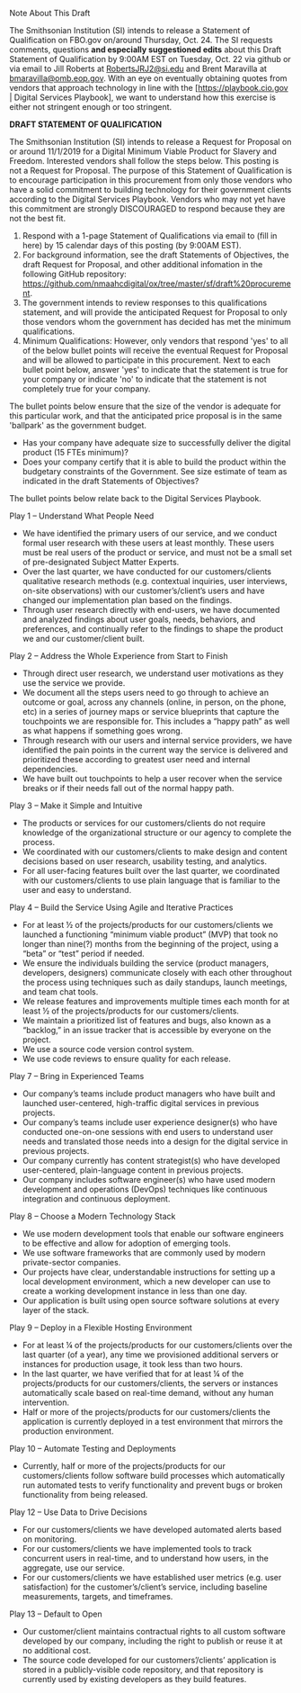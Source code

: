 Note About This Draft  

The Smithsonian Institution (SI) intends to release a Statement of Qualification on FBO.gov on/around Thursday, Oct. 24. The SI requests comments, questions __and especially suggestioned edits__ about this Draft Statement of Qualification by 9:00AM EST on Tuesday, Oct. 22 via github or via email to Jill Roberts at RobertsJRJ2@si.edu and Brent Maravilla at bmaravilla@omb.eop.gov. With an eye on eventually obtaining quotes from vendors that approach technology in line with the [https://playbook.cio.gov | Digital Services Playbook], we want to understand how this exercise is either not stringent enough or too stringent.

__DRAFT STATEMENT OF QUALIFICATION__  

The Smithsonian Institution (SI) intends to release a Request for Proposal on or around 11/1/2019 for a Digital Minimum Viable Product for Slavery and Freedom. Interested vendors shall follow the steps below. This posting is not a Request for Proposal. The purpose of this Statement of Qualification is to encourage participation in this procurement from only those vendors who have a solid commitment to building technology for their government clients according to the Digital Services Playbook. Vendors who may not yet have this commitment are strongly DISCOURAGED to respond because they are not the best fit.

1. Respond with a 1-page Statement of Qualifications via email to (fill in here) by 15 calendar days of this posting (by 9:00AM EST).  
2. For background information, see the draft Statements of Objectives, the draft Request for Proposal, and other additional infomation in the following GitHub repository: https://github.com/nmaahcdigital/ox/tree/master/sf/draft%20procurement.  
3. The government intends to review responses to this qualifications statement, and will provide the anticipated Request for Proposal to only those vendors whom the government has decided has met the minimum qualifications.  
4. Minimum Qualifications: However, only vendors that respond 'yes' to all of the below bullet points will receive the eventual Request for Proposal and will be allowed to participate in this procurement. Next to each bullet point below, answer 'yes' to indicate that the statement is true for your company or indicate 'no' to indicate that the statement is not completely true for your company.  

The bullet points below ensure that the size of the vendor is adequate for this particular work, and that the anticipated price proposal is in the same 'ballpark' as the government budget.  

* Has your company have adequate size to successfully deliver the digital product (15 FTEs minimum)?
* Does your company certify that it is able to build the product within the budgetary constraints of the Government. See size estimate of team as indicated in the draft Statements of Objectives?

The bullet points below relate back to the Digital Services Playbook.  

Play 1 – Understand What People Need
  * We have identified the primary users of our service, and we conduct formal user research with these users at least monthly. These users must be real users of the product or service, and must not be a small set of pre-designated Subject Matter Experts.
  * Over the last quarter, we have conducted for our customers/clients qualitative research methods (e.g. contextual inquiries, user interviews, on-site observations) with our customer’s/client’s users and have changed our implementation plan based on the findings.
  * Through user research directly with end-users, we have documented and analyzed findings about user goals, needs, behaviors, and preferences, and continually refer to the findings to shape the product we and our customer/client built.
  
Play 2 – Address the Whole Experience from Start to Finish
  * Through direct user research, we understand user motivations as they use the service we provide.
  * We document all the steps users need to go through to achieve an outcome or goal, across any channels (online, in person, on the phone, etc) in a series of journey maps or service blueprints that capture the touchpoints we are responsible for. This includes a “happy path” as well as what happens if something goes wrong.
  * Through research with our users and internal service providers, we have identified the pain points in the current way the service is delivered and prioritized these according to greatest user need and internal dependencies.
  * We have built out touchpoints to help a user recover when the service breaks or if their needs fall out of the normal happy path.
  
Play 3 – Make it Simple and Intuitive
  * The products or services for our customers/clients do not require knowledge of the organizational structure or our agency to complete the process.
  * We coordinated with our customers/clients to make design and content decisions based on user research, usability testing, and analytics.
  * For all user-facing features built over the last quarter, we coordinated with our customers/clients to use plain language that is familiar to the user and easy to understand.
  
Play 4 – Build the Service Using Agile and Iterative Practices
  * For at least ½ of the projects/products for our customers/clients we launched a functioning “minimum viable product” (MVP) that took no longer than nine(?) months from the beginning of the project, using a “beta” or “test” period if needed.
  * We ensure the individuals building the service (product managers, developers, designers) communicate closely with each other throughout the process using techniques such as daily standups, launch meetings, and team chat tools.
  * We release features and improvements multiple times each month for at least ½ of the projects/products for our customers/clients.
  * We maintain a prioritized list of features and bugs, also known as a “backlog,” in an issue tracker that is accessible by everyone on the project.
  * We use a source code version control system.
  * We use code reviews to ensure quality for each release.

Play 7 – Bring in Experienced Teams
  * Our company’s teams include product managers who have built and launched user-centered, high-traffic digital services in previous projects.
  * Our company’s teams include user experience designer(s) who have conducted one-on-one sessions with end users to understand user needs and translated those needs into a design for the digital service in previous projects.
  * Our company currently has content strategist(s) who have developed user-centered, plain-language content in previous projects.
  * Our company includes software engineer(s) who have used modern development and operations (DevOps) techniques like continuous integration and continuous deployment.
  
Play 8 – Choose a Modern Technology Stack
  * We use modern development tools that enable our software engineers to be effective and allow for adoption of emerging tools.
  * We use software frameworks that are commonly used by modern private-sector companies.
  * Our projects have clear, understandable instructions for setting up a local development environment, which a new developer can use to create a working development instance in less than one day.
  * Our application is built using open source software solutions at every layer of the stack.
  
Play 9 – Deploy in a Flexible Hosting Environment  
  * For at least ¼ of the projects/products for our customers/clients over the last quarter (of a year), any time we provisioned additional servers or instances for production usage, it took less than two hours.
  * In the last quarter, we have verified that for at least ¼ of the projects/products for our customers/clients, the servers or instances automatically scale based on real-time demand, without any human intervention.
  * Half or more of the projects/products for our customers/clients the application is currently deployed in a test environment that mirrors the production environment.
  
Play 10 – Automate Testing and Deployments
  * Currently, half or more of the projects/products for our customers/clients follow software build processes which automatically run automated tests to verify functionality and prevent bugs or broken functionality from being released.
  
Play 12 – Use Data to Drive Decisions
  * For our customers/clients we have developed automated alerts based on monitoring.
  * For our customers/clients we have implemented tools to track concurrent users in real-time, and to understand how users, in the aggregate, use our service.
  * For our customers/clients we have established user metrics (e.g. user satisfaction) for the customer’s/client’s service, including baseline measurements, targets, and timeframes.
  
Play 13 – Default to Open
  * Our customer/client maintains contractual rights to all custom software developed by our company, including the right to publish or reuse it at no additional cost.
  * The source code developed for our customers’/clients’ application is stored in a publicly-visible code repository, and that repository is currently used by existing developers as they build features.
